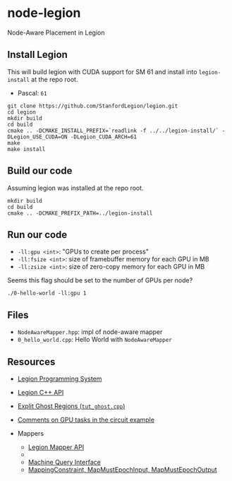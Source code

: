 # node-legion

Node-Aware Placement in Legion

## Install Legion

This will build legion with CUDA support for SM 61 and install into `legion-install` at the repo root.

* Pascal: `61`

```
git clone https://github.com/StanfordLegion/legion.git 
cd legion
mkdir build
cd build
cmake .. -DCMAKE_INSTALL_PREFIX=`readlink -f ../../legion-install/` -DLegion_USE_CUDA=ON -DLegion_CUDA_ARCH=61
make
make install
```

## Build our code

Assuming legion was installed at the repo root.

```
mkdir build
cd build
cmake .. -DCMAKE_PREFIX_PATH=../legion-install
```

## Run our code

* `-ll:gpu <int>`: "GPUs to create per process"
* `-ll:fsize <int>`: size of framebuffer memory for each GPU in MB
* `-ll:zsize <int>`: size of zero-copy memory for each GPU in MB

Seems this flag should be set to the number of GPUs per node?

```
./0-hello-world -ll:gpu 1
```

## Files

* `NodeAwareMapper.hpp`: impl of node-aware mapper
* `0_hello_world.cpp`: Hello World with `NodeAwareMapper`

## Resources

* [Legion Programming System](https://legion.stanford.edu)
* [Legion C++ API](https://legion.stanford.edu/doxygen/)
* [Explit Ghost Regions (`tut_ghost.cpp`)](https://legion.stanford.edu/tutorial/ghost.html)
* [Comments on GPU tasks in the circuit example](https://legion.stanford.edu/tutorial/circuit.html)

* Mappers
  * [Legion Mapper API](https://legion.stanford.edu/mapper/index.html)
  * 
  * [Machine Query Interface](https://github.com/StanfordLegion/legion/blob/stable/runtime/mappers/mapping_utilities.cc)
  * [MappingConstraint, MapMustEpochInput, MapMustEpochOutput](https://github.com/StanfordLegion/legion/blob/f3f4e7d987768598b554ffca65d730f697956dc8/runtime/legion/legion_mapping.h#L1406)